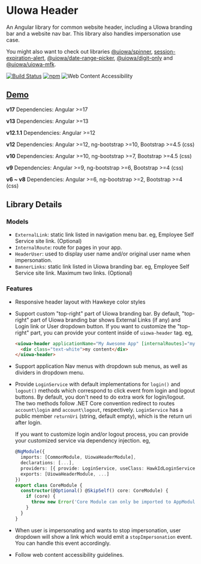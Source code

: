 # UIowa Header

An Angular library for common website header, including a UIowa branding bar and a website nav bar. This library also handles impersonation use case.

You might also want to check out libraries [@uiowa/spinner](https://github.com/changhuixu/spinner), [session-expiration-alert](https://github.com/changhuixu/session-expiration-alert), [@uiowa/date-range-picker](https://github.com/changhuixu/date-range-picker), [@uiowa/digit-only](https://github.com/changhuixu/ngx-digit-only) and [@uiowa/uiowa-mfk](https://github.com/changhuixu/uiowa-mfk-project).

[![Build Status](https://github.com/changhuixu/uiowa-header-demo/actions/workflows/main.yml/badge.svg)](https://github.com/changhuixu/uiowa-header-demo/actions)
[![npm](https://img.shields.io/npm/v/@uiowa/uiowa-header.svg?style=flat-square)](https://www.npmjs.com/package/@uiowa/uiowa-header)
![Web Content Accessibility](https://img.shields.io/badge/Accessibility-100-brightgreen.svg?longCache=true&style=flat-square)

## [Demo](https://changhuixu.github.io/uiowa-header-demo/)

**v17** Dependencies: Angular >=17

**v13** Dependencies: Angular >=13

**v12.1.1** Dependencies: Angular >=12

**v12** Dependencies: Angular >=12, ng-bootstrap >=10, Bootstrap >=4.5 (css)

**v10** Dependencies: Angular >=10, ng-bootstrap >=7, Bootstrap >=4.5 (css)

**v9** Dependencies: Angular >=9, ng-bootstrap >=6, Bootstrap >=4 (css)

**v6 ~ v8** Dependencies: Angular >=6, ng-bootstrap >=2, Bootstrap >=4 (css)

## Library Details

### Models

- `ExternalLink`: static link listed in navigation menu bar. eg, Employee Self Service site link. (Optional)
- `InternalRoute`: route for pages in your app.
- `HeaderUser`: used to display user name and/or original user name when impersonation.
- `BannerLinks`: static link listed in Uiowa branding bar. eg, Employee Self Service site link. Maximum two links. (Optional)

### Features

- Responsive header layout with Hawkeye color styles
- Support custom "top-right" part of Uiowa branding bar. By default, "top-right" part of Uiowa branding bar shows External Links (if any) and Login link or User dropdown button. If you want to customize the "top-right" part, you can provide your content inside of `uiowa-header` tag. eg,

  ```html
  <uiowa-header applicationName="My Awesome App" [internalRoutes]="myInternalRoutes">
    <div class="text-white">my content</div>
  </uiowa-header>
  ```

- Support application Nav menus with dropdown sub menus, as well as dividers in dropdown menu.
- Provide `LoginService` with default implementations for `login()` and `logout()` methods which correspond to click event from login and logout buttons. By default, you don't need to do extra work for login/logout. The two methods follow .NET Core convention redirect to routes `account\login` and `account\logout`, respectively. `LoginService` has a public member `returnUri` (string, default empty), which is the return uri after login.

  If you want to customize login and/or logout process, you can provide your customized service via dependency injection. eg,

  ```typescript
  @NgModule({
    imports: [CommonModule, UiowaHeaderModule],
    declarations: [...],
    providers: [{ provide: LoginService, useClass: HawkIdLoginService }],
    exports: [UiowaHeaderModule, ...]
  })
  export class CoreModule {
    constructor(@Optional() @SkipSelf() core: CoreModule) {
      if (core) {
        throw new Error('Core Module can only be imported to AppModule.');
      }
    }
  }
  ```

- When user is impersonating and wants to stop impersonation, user dropdown will show a link which would emit a `stopImpersonation` event. You can handle this event accordingly.

- Follow web content accessibility guidelines.

